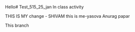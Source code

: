 Hello# Test_515_25_jan
In class activity

THIS IS MY change - SHIVAM
this is me-yasova
Anurag papar


This branch
